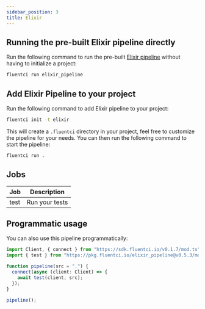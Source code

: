 ```yaml
---
sidebar_position: 3
title: Elixir
---
```


## Running the pre-built Elixir pipeline directly

Run the following command to run the pre-built [Elixir pipeline](https://github.com/fluent-ci-templates/elixir-pipeline) without having to initialize a project:

```bash
fluentci run elixir_pipeline
```

## Add Elixir Pipeline to your project

Run the following command to add Elixir pipeline to your project:

```bash
fluentci init -t elixir
```

This will create a `.fluentci` directory in your project, feel free to customize the pipeline for your needs.
You can then run the following command to start the pipeline:

```bash
fluentci run .
```

## Jobs

| Job   | Description      |
| ----- | ---------------- |
| test  | Run your tests   |

## Programmatic usage

You can also use this pipeline programmatically:

```ts
import Client, { connect } from "https://sdk.fluentci.io/v0.1.7/mod.ts";
import { test } from "https://pkg.fluentci.io/elixir_pipeline@v0.5.3/mod.ts";

function pipeline(src = ".") {
  connect(async (client: Client) => {
    await test(client, src);
  });
}

pipeline();
```
